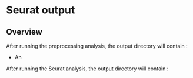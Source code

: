 # Seurat output
## Overview
After running the preprocessing analysis, the output directory will contain :
- An

After running the Seurat analysis, the output directory will contain :
